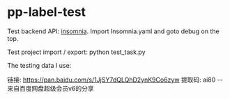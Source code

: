 # pp-label-test

Test backend API: [insomnia](https://github.com/Kong/insomnia). Import Insomnia.yaml and goto debug on the top.

Test project import / export: python test_task.py

The testing data I use:

链接: https://pan.baidu.com/s/1JjSY7dQLQhD2ynK9Co6zyw 提取码: ai80 --来自百度网盘超级会员v6的分享
